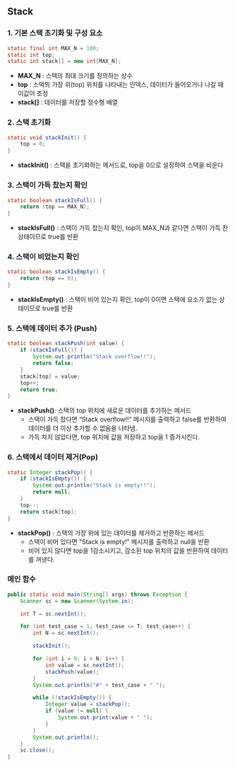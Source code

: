 ## Stack

### 1. 기본 스택 초기화 및 구성 요소
```java
static final int MAX_N = 100;
static int top;
static int stack[] = new int[MAX_N];
```

- **MAX_N** : 스택의 최대 크기를 정의하는 상수
- **top** : 스택의 가장 위(top) 위치를 나타내는 인덱스, 데이터가 들어오거나 나갈 때 이값이 조정
- **stack[]** : 데이터를 저장할 정수형 배열

### 2. 스택 초기화
```java
static void stackInit() {
    top = 0;
}
```

- **stackInit()** : 스택을 초기화하는 메서드로, top을 0으로 설정하여 스택을 비운다

### 3. 스택이 가득 찼는지 확인
```java
static boolean stackIsFull() {
    return (top == MAX_N);
}
```

- **stackIsFull()** : 스택이 가득 찼는지 확인, top이 MAX_N과 같다면 스택이 가득 찬 상태이므로 true를 반환

### 4. 스택이 비었는지 확인
```java
static boolean stackIsEmpty() {
    return (top == 0);
}
```

- **stackIsEmpty()** : 스택이 비어 있는지 확인, top이 0이면 스택에 요소가 없는 상태이므로 true를 반환

### 5. 스택에 데이터 추가 (Push)
```java
static boolean stackPush(int value) {
    if (stackIsFull()) {
        System.out.println("Stack overflow!!");
        return false;
    }
    stack[top] = value;
    top++;
    return true;
}
```

- **stackPush()**: 스택의 top 위치에 새로운 데이터를 추가하는 메서드
  - 스택이 가득 찼다면 “Stack overflow!!” 메시지를 출력하고 false를 반환하여 데이터를 더 이상 추가할 수 없음을 나타냄.
  - 가득 차지 않았다면, top 위치에 값을 저장하고 top을 1 증가시킨다.


### 6. 스택에서 데이터 제거(Pop)
```java
static Integer stackPop() {
    if (stackIsEmpty()) {
        System.out.println("Stack is empty!!");
        return null;
    }
    top--;
    return stack[top];
}
```
- **stackPop()** : 스택의 가장 위에 있는 데이터를 제거하고 반환하는 메서드
  - 스택이 비어 있다면 "Stack is empty!" 메시지를 출력하고 null을 반환
  - 비어 있지 않다면 top을 1감소시키고, 감소된 top 위치의 값을 반환하여 데이터를 꺼낸다.


### 메인 함수
```java
public static void main(String[] args) throws Exception {
    Scanner sc = new Scanner(System.in);

    int T = sc.nextInt();

    for (int test_case = 1; test_case <= T; test_case++) {
        int N = sc.nextInt();

        stackInit();

        for (int i = 0; i < N; i++) {
            int value = sc.nextInt();
            stackPush(value);
        }
        System.out.println("#" + test_case + " ");

        while (!stackIsEmpty()) {
            Integer value = stackPop();
            if (value != null) {
                System.out.print(value + " ");
            }
        }
        System.out.println();
    }
    sc.close();
}
```